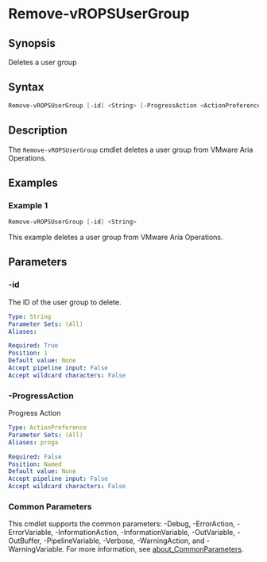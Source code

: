 # Remove-vROPSUserGroup

## Synopsis

Deletes a user group

## Syntax

```powershell
Remove-vROPSUserGroup [-id] <String> [-ProgressAction <ActionPreference>] [<CommonParameters>]
```

## Description

The `Remove-vROPSUserGroup` cmdlet deletes a user group from VMware Aria Operations.

## Examples

### Example 1

```powershell
Remove-vROPSUserGroup [-id] <String>
```

This example deletes a user group from VMware Aria Operations.

## Parameters

### -id

The ID of the user group to delete.

```yaml
Type: String
Parameter Sets: (All)
Aliases:

Required: True
Position: 1
Default value: None
Accept pipeline input: False
Accept wildcard characters: False
```

### -ProgressAction

Progress Action

```yaml
Type: ActionPreference
Parameter Sets: (All)
Aliases: proga

Required: False
Position: Named
Default value: None
Accept pipeline input: False
Accept wildcard characters: False
```

### Common Parameters

This cmdlet supports the common parameters: -Debug, -ErrorAction, -ErrorVariable, -InformationAction, -InformationVariable, -OutVariable, -OutBuffer, -PipelineVariable, -Verbose, -WarningAction, and -WarningVariable. For more information, see [about_CommonParameters](http://go.microsoft.com/fwlink/?LinkID=113216).

